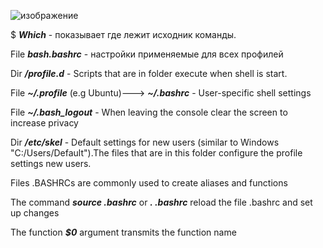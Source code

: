 ![изображение](https://user-images.githubusercontent.com/65624428/150685913-969ee29f-cbfe-4859-bf80-9d2b7d4f3513.png)


$ ***Which*** - показывает где лежит исходник команды.

File  ***bash.bashrc*** - настройки применяемые для всех профилей

Dir ***/profile.d*** - Scripts that are in folder execute when shell is start.

File ***~/.profile*** (e.g Ubuntu)---> ***~/.bashrc*** - User-specific shell settings

File ***~/.bash_logout*** - When leaving the console clear the screen to increase privacy

Dir ***/etc/skel*** - Default settings for new users (similar to Windows "C:/Users/Default").The files that are in this folder configure the profile settings new users.

Files .BASHRCs are commonly used to create aliases and functions

The command ***source .bashrc*** or ***. .bashrc*** reload the file .bashrc and set up changes

The function ***$0*** argument transmits the function name



